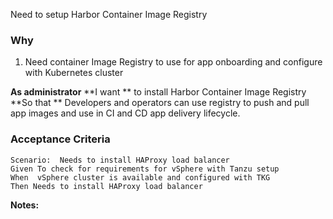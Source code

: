 Need to setup Harbor Container Image Registry

### Why
1. Need container Image Registry  to use for app onboarding and configure with Kubernetes cluster

**As administrator**
**I want ** to install Harbor Container Image Registry
**So that **  Developers and operators can use registry to push and pull app images and use in CI and CD app delivery lifecycle.

### Acceptance Criteria

```gherkin
Scenario:  Needs to install HAProxy load balancer
Given To check for requirements for vSphere with Tanzu setup
When  vSphere cluster is available and configured with TKG
Then Needs to install HAProxy load balancer
```

**Notes:**